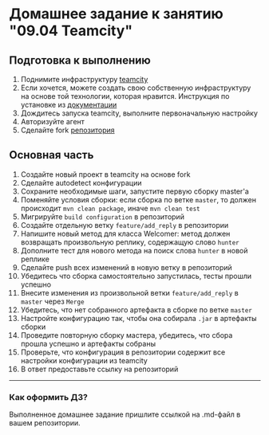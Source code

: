 # Домашнее задание к занятию "09.04 Teamcity"

## Подготовка к выполнению

1. Поднимите инфраструктуру [teamcity](./teamcity/docker-compose.yml)
2. Если хочется, можете создать свою собственную инфраструктуру на основе той технологии, которая нравится. Инструкция по установке из [документации](https://www.jetbrains.com/help/teamcity/installing-and-configuring-the-teamcity-server.html)
3. Дождитесь запуска teamcity, выполните первоначальную настройку
4. Авторизуйте агент
5. Сделайте fork [репозитория](https://github.com/aragastmatb/example-teamcity)

## Основная часть

1. Создайте новый проект в teamcity на основе fork
2. Сделайте autodetect конфигурации
3. Сохраните необходимые шаги, запустите первую сборку master'a
4. Поменяйте условия сборки: если сборка по ветке `master`, то должен происходит `mvn clean package`, иначе `mvn clean test`
5. Мигрируйте `build configuration` в репозиторий
6. Создайте отдельную ветку `feature/add_reply` в репозитории
7. Напишите новый метод для класса Welcomer: метод должен возвращать произвольную реплику, содержащую слово `hunter`
8. Дополните тест для нового метода на поиск слова `hunter` в новой реплике
9. Сделайте push всех изменений в новую ветку в репозиторий
10. Убедитесь что сборка самостоятельно запустилась, тесты прошли успешно
11. Внесите изменения из произвольной ветки `feature/add_reply` в `master` через `Merge`
12. Убедитесь, что нет собранного артефакта в сборке по ветке `master`
13. Настройте конфигурацию так, чтобы она собирала `.jar` в артефакты сборки
14. Проведите повторную сборку мастера, убедитесь, что сбора прошла успешно и артефакты собраны
15. Проверьте, что конфигурация в репозитории содержит все настройки конфигурации из teamcity
16. В ответ предоставьте ссылку на репозиторий

---

### Как оформить ДЗ?

Выполненное домашнее задание пришлите ссылкой на .md-файл в вашем репозитории.
